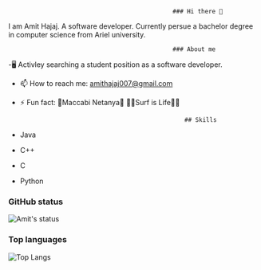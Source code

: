                                                   ### Hi there 👋

I am Amit Hajaj. A software developer. Currently persue a bachelor degree in computer science from Ariel university.

                                                  ### About me

-🖥️ Activley searching a student position as a software developer. 

- 📫 How to reach me: amithajaj007@gmail.com

- ⚡ Fun fact: 💛Maccabi Netanya💛 🏄‍♂️Surf is Life🏄‍♂️

                                                    ## Skills
- Java
- C++
- C
- Python

### GitHub status
![Amit's status](https://github-readme-stats.vercel.app/api?username=hajajon&count_private=true&show_icons=true&theme=radical)

### Top languages
![Top Langs](https://github-readme-stats.vercel.app/api/top-langs/?username=hajajon&show_icons=true&theme=radical)

<!--
**hajajon/hajajon** is a ✨ _special_ ✨ repository because its `README.md` (this file) appears on your GitHub profile.

Here are some ideas to get you started:

- 🔭 I’m currently working on ...
- 🌱 I’m currently learning ...
- 👯 I’m looking to collaborate on ...
- 🤔 I’m looking for help with ...
- 💬 Ask me about ...
- 📫 How to reach me: ...
- 😄 Pronouns: ...
- ⚡ Fun fact: ...
-->
